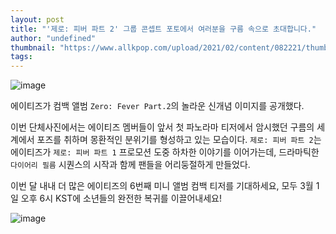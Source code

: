 ```yaml
---
layout: post
title: "'제로: 피버 파트 2' 그룹 콘셉트 포토에서 여러분을 구름 속으로 초대합니다."
author: "undefined"
thumbnail: "https://www.allkpop.com/upload/2021/02/content/082221/thumb/1612840919-20210208-ateez.jpg"
tags: 
---
```



![image](https://www.allkpop.com/upload/2021/02/content/082221/1612840919-20210208-ateez.jpg)

에이티즈가 컴백 앨범 `Zero: Fever Part.2`의 놀라운 신개념 이미지를 공개했다.

이번 단체사진에서는 에이티즈 멤버들이 앞서 첫 파노라마 티저에서 암시했던 구름의 세계에서 포즈를 취하며 몽환적인 분위기를 형성하고 있는 모습이다. `제로: 피버 파트 2`는 에이티즈가 `제로: 피버 파트 1` 프로모션 도중 하차한 이야기를 이어가는데, 드라마틱한 `다이어리 필름` 시퀀스의 시작과 함께 팬들을 어리둥절하게 만들었다.

이번 달 내내 더 많은 에이티즈의 6번째 미니 앨범 컴백 티저를 기대하세요, 모두 3월 1일 오후 6시 KST에 소년들의 완전한 복귀를 이끌어내세요!

![image](https://www.allkpop.com/upload/2021/02/content/082222/1612840930-ettf-jdveaevmrh.jpeg)